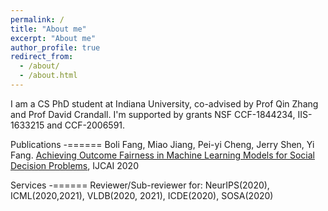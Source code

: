 ```yaml
---
permalink: /
title: "About me"
excerpt: "About me"
author_profile: true
redirect_from: 
  - /about/
  - /about.html
--- 
```

I am a CS PhD student at Indiana University, co-advised by Prof Qin Zhang and Prof David Crandall. I'm supported by grants NSF CCF-1844234, IIS-1633215 and CCF-2006591.  

Publications
-======
Boli Fang, Miao Jiang, Pei-yi Cheng, Jerry Shen, Yi Fang. [Achieving Outcome Fairness in Machine Learning Models for Social Decision Problems](https://www.ijcai.org/Proceedings/2020/62), IJCAI 2020


Services
-======
Reviewer/Sub-reviewer for: 
NeurIPS(2020), ICML(2020,2021), VLDB(2020, 2021), ICDE(2020), SOSA(2020)

